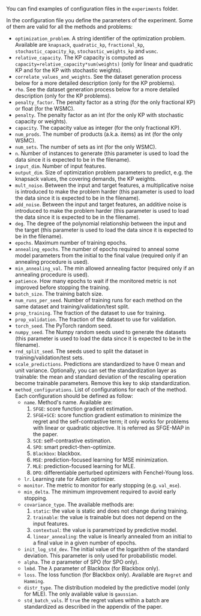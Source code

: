 You can find examples of configuration files in the `experiments` folder.

In the configuration file you define the parameters of the experiment. 
Some of them are valid for all the methods and problems:

* `optimization_problem`. A string identifier of the optimization problem. Available are `knapsack`, `quadratic_kp`, 
`fractional_kp`, `stochastic_capacity_kp`, `stochastic_weights_kp` and `wsmc`.
* `relative_capacity`. The KP capacity is computed as `capacity=relative_capacity*sum(weights)` (only for linear and 
                       quadratic KP and for the KP with stochastic weights).
* `correlate_values_and_weights`. See the dataset generation process below for a more detailed description (only for the 
                                  KP problems).
* `rho`. See the dataset generation process below for a more detailed description (only for the 
                                  KP problems).
* `penalty_factor`. The penalty factor as a string (for the only fractional KP) or float (for the WSMC).
* `penalty`. The penalty factor as an int (for the only KP with stochastic capacity or weights).
* `capacity`. The capacity value as integer (for the only fractional KP).
* `num_prods`. The number of products (a.k.a. items) as int (for the only WSMC).
* `num_sets`. The number of sets as int (for the only WSMC).
* `n`. Number of instances to generate (this parameter is used to load the data since it is expected to be in the 
filename).
* `input_dim`. Number of input features.
* `output_dim`. Size of optimization problem parameters to predict, e.g. the knapsack values, the covering demands, 
the KP weights.
* `mult_noise`. Between the input and target features, a multiplicative noise is introduced to make the problem harder 
(this parameter is used to load the data since it is expected to be in the filename).
* `add_noise`. Between the input and target features, an additive noise is introduced to make the problem harder (this 
parameter is used to load the data since it is expected to be in the filename).
* `deg`. The degree of the polynomial relationship between the input and the target (this parameter is used to load the 
data since it is expected to be in the filename).
* `epochs`. Maximum number of training epochs.
* `annealing_epochs`. The number of epochs required to anneal some model parameters from the initial to the final value 
                      (required only if an annealing procedure is used).
* `min_annealing_val`. The min allowed annealing factor (required only if an annealing procedure is used).
* `patience`. How many epochs to wait if the monitored metric is not improved before stopping the training.
* `batch_size`. The training batch size.
* `num_runs_per_seed`. Number of training runs for each method on the same dataset and training/validation/test split.
* `prop_training`. The fraction of the dataset to use for training.
* `prop_validation`. The fraction of the dataset to use for validation.
* `torch_seed`. The PyTorch random seed.
* `numpy_seed`. The Numpy random seeds used to generate the datasets (this parameter is used to load the data since it is 
expected to be in the filename).
* `rnd_split_seed`. The seeds used to split the dataset in training/validation/test sets.
* `scale_predictions`. Predictions are standardized to have 0 mean and unit variance. Optionally, you can set the 
standardization layer as trainable: the mean and standard deviation of the rescaling operation become trainable 
parameters. Remove this key to skip standardization.
* `method_configurations`. List of configurations for each of the method. Each configuration should be defined as 
                           follow:
    * `name`. Method's name. Available are:
        1. `SFGE`: score function gradient estimation.
        2. `SFGE+SCE`: score function gradient estimation to minimize the regret and the self-contrastive term; it only 
        works for problems with linear or quadratic objective. It is referred as SFGE-MAP in the paper.
        3. `SCE`: self-contrastive estimation.
        4. `SPO`: smart predict-then-optimize.
        5. `Blackbox`: blackbox.
        6. `MSE`: prediction-focused learning for MSE minimization.
        7. `MLE`: prediction-focused learning for MLE.
        8. `DPO`: differentiable perturbed optimizers with Fenchel-Young loss.
    * `lr`. Learning rate for Adam optimizer.
    * `monitor`. The metric to monitor for early stopping (e.g. `val_mse`).
    * `min_delta`. The minimum improvement required to avoid early stopping.
    * `covariance_type`. The available methods are:
      1. `static`: the value is static and does not change during training.
      2. `trainable`: the value is trainable but does not depend on the input features.
      3. `contextual`: the value is parametrized by predictive model.
      4. `linear_annealing`: the value is linearly annealed from an initial to a final value in a given number of epochs.
    * `init_log_std_dev`. The initial value of the logarithm of the standard deviation. This parameter is only used for 
                          probabilistic model.
    * `alpha`. The $\alpha$ parameter of SPO (for SPO only).
    * `lmbd`. The $\lambda$ parameter of Blackbox (for Blackbox only).
    * `loss`. The loss function (for Blackbox only). Available are `Regret` and `Hamming`.
    * `distr_type`. The distribution modeled by the predictive model (only for MLE). The only available value is `gaussian`.
    * `std_batch_vals`. If `true` the regret values within a batch are standardized as described in the appendix of the paper.